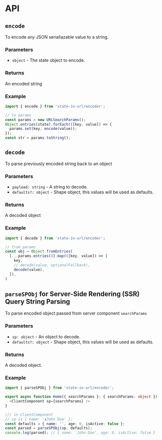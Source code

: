 # API

## `encode`

To encode any JSON serialiazable value to a string.

### Parameters

- `object` - The state object to encode.

### Returns

An encoded string

### Example

```typescript
import { encode } from 'state-in-url/encoder';

// to params
const params = new URLSearchParams();
Object.entries(state).forEach(([key, value]) => {
  params.set(key, encode(value));
});
const str = params.toString();
```

## `decode`

To parse previously encoded string back to an object

### Parameters

- `payload: string` - A string to decode.
- `defaults?: object` - Shape object, this values will be used as defaults.

### Returns

A decoded object

### Example

```typescript
import { decode } from 'state-in-url/encoder';

// from params
const obj = Object.fromEntries(
  [...params.entries()].map(([key, value]) => [
    key,
    // decode(value, optionalFallback),
    decode(value),
  ]),
)

```

## `parseSPObj` for Server-Side Rendering (SSR) Query String Parsing

To parse encoded object passed from server component `searchParams`

### Parameters

- `sp: object` - An object to decode.
- `defaults?: object` - Shape object, this values will be used as defaults.

### Returns

A decoded object.

### Example

```typescript
import { parseSPObj } from 'state-in-url/encoder';

export async function Home({ searchParams }: { searchParams: object }) {
  <ClientComponent sp={searchParams} />
}

/// in ClientComponent
// sp is { name: '◖John Doe' };
const defaults = { name: '', age: 0, isActive: false };
const parsed = parseSPObj(sp, defaults);
console.log(parsed); // { name: 'John Doe', age: 0, isActive: false }
```
